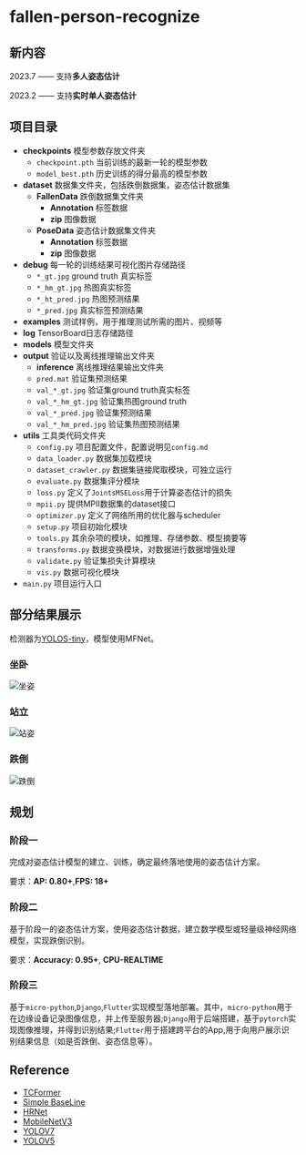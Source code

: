 # fallen-person-recognize
## 新内容

 2023.7 —— 支持**多人姿态估计**

 2023.2 —— 支持**实时单人姿态估计**

## 项目目录
+ **checkpoints** 模型参数存放文件夹
  + `checkpoint.pth` 当前训练的最新一轮的模型参数
  + `model_best.pth` 历史训练的得分最高的模型参数
+ **dataset** 数据集文件夹，包括跌倒数据集，姿态估计数据集
  + **FallenData** 跌倒数据集文件夹
    + **Annotation** 标签数据
    + **zip** 图像数据
  + **PoseData** 姿态估计数据集文件夹
    + **Annotation** 标签数据
    + **zip** 图像数据
+ **debug** 每一轮的训练结果可视化图片存储路径
  + `*_gt.jpg` ground truth 真实标签
  + `*_hm_gt.jpg` 热图真实标签
  + `*_ht_pred.jpg` 热图预测结果
  + `*_pred.jpg` 真实标签预测结果
+ **examples** 测试样例，用于推理测试所需的图片、视频等
+ **log** TensorBoard日志存储路径
+ **models** 模型文件夹
+ **output** 验证以及离线推理输出文件夹
  + **inference** 离线推理结果输出文件夹
  + `pred.mat` 验证集预测结果
  + `val_*_gt.jpg` 验证集ground truth真实标签
  + `val_*_hm_gt.jpg` 验证集热图ground truth
  + `val_*_pred.jpg` 验证集预测结果
  + `val_*_hm_pred.jpg` 验证集热图预测结果
+ **utils** 工具类代码文件夹
  + `config.py` 项目配置文件，配置说明见`config.md`
  + `data_loader.py` 数据集加载模块
  + `dataset_crawler.py` 数据集链接爬取模块，可独立运行
  + `evaluate.py` 数据集评分模块
  + `loss.py` 定义了`JointsMSELoss`用于计算姿态估计的损失
  + `mpii.py` 提供MPII数据集的dataset接口
  + `optimizer.py` 定义了网络所用的优化器与scheduler
  + `setup.py` 项目初始化模块
  + `tools.py` 其余杂项的模块，如推理、存储参数、模型摘要等
  + `transforms.py` 数据变换模块，对数据进行数据增强处理
  + `validate.py` 验证集损失计算模块
  + `vis.py` 数据可视化模块    
+ `main.py` 项目运行入口

## 部分结果展示
 检测器为[YOLOS-tiny](https://huggingface.co/hustvl/yolos-tiny)，模型使用MFNet。
### 坐卧
![坐姿](https://github.com/qhtLucifer/fallen-person-recognize/blob/main/examples/sit-pose-estimation.png)
### 站立

![站姿](https://github.com/qhtLucifer/fallen-person-recognize/blob/main/examples/stand-pose-estimation.png)
### 跌倒
![跌倒](https://github.com/qhtLucifer/fallen-person-recognize/blob/main/examples/fallen-pose-estimation.png)

<!-- # 当前模型对比
| 模型名称           | Params     | MACs       | AP       | FPS      |
| ------------------ | ---------- | ---------- | -------- | -------- |
| MobileNetV3-normal | **5.285M** | **3.814G** | 0.65     | **28.5** |
| MobileNetV3-large  | 10.871M    | 4.053G     | 0.76     | 22.7     |
| TCFormer           | 25.624M    | 6.535G     | **0.82** | 9.4      |
| MFNet-normal       | 5.464M     | 8.841G     | 0.68     | 23.8     | -->
## 规划
### 阶段一
完成对姿态估计模型的建立、训练，确定最终落地使用的姿态估计方案。
  
要求：**AP: 0.80+**,**FPS: 18+** 
### 阶段二
基于阶段一的姿态估计方案，使用姿态估计数据，建立数学模型或轻量级神经网络模型，实现跌倒识别。
  
要求：**Accuracy: 0.95+**, **CPU-REALTIME**

### 阶段三
基于`micro-python`,`Django`,`Flutter`实现模型落地部署。其中，`micro-python`用于在边缘设备记录图像信息，并上传至服务器;`Django`用于后端搭建，基于`pytorch`实现图像推理，并得到识别结果;`Flutter`用于搭建跨平台的App,用于向用户展示识别结果信息（如是否跌倒、姿态信息等）。
## Reference
+ [TCFormer](https://arxiv.org/pdf/2204.08680.pdf)
+ [Simple BaseLine](https://arxiv.org/pdf/1804.06208.pdf)
+ [HRNet](https://arxiv.org/pdf/1902.09212.pdf)
+ [MobileNetV3](https://openaccess.thecvf.com/content_ICCV_2019/papers/Howard_Searching_for_MobileNetV3_ICCV_2019_paper.pdf)
+ [YOLOV7](https://arxiv.org/pdf/2207.02696.pdf)
+ [YOLOV5](https://github.com/ultralytics/yolov5)